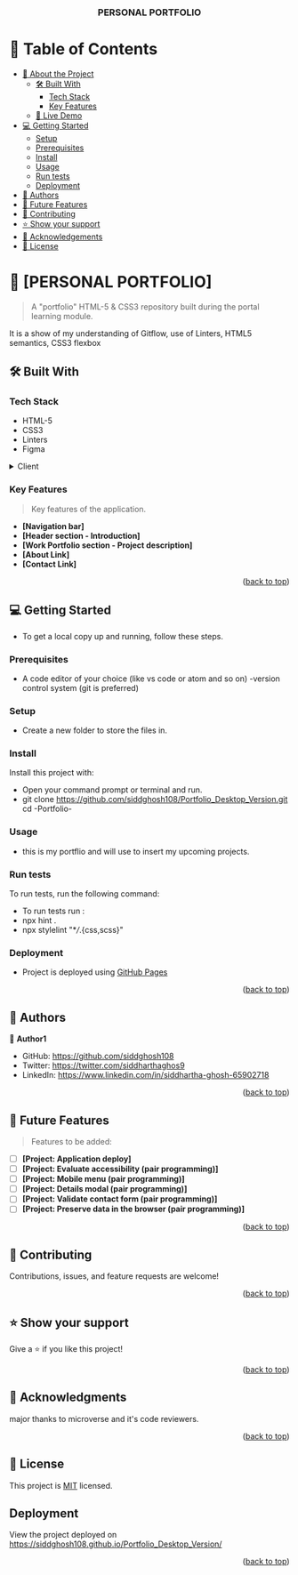 <a name="readme-top"></a>

<div align="center">

  <h3><b>PERSONAL PORTFOLIO</b></h3>

</div>

<!-- TABLE OF CONTENTS -->

# 📗 Table of Contents

- [📖 About the Project](#about-project)
  - [🛠 Built With](#built-with)
    - [Tech Stack](#tech-stack)
    - [Key Features](#key-features)
  - [🚀 Live Demo](#live-demo)
- [💻 Getting Started](#getting-started)
  - [Setup](#setup)
  - [Prerequisites](#prerequisites)
  - [Install](#install)
  - [Usage](#usage)
  - [Run tests](#run-tests)
  - [Deployment](#deployment)
- [👥 Authors](#authors)
- [🔭 Future Features](#future-features)
- [🤝 Contributing](#contributing)
- [⭐️ Show your support](#support)
- [🙏 Acknowledgements](#acknowledgements)
- [📝 License](#license)

<!-- PROJECT DESCRIPTION -->

# 📖 [PERSONAL PORTFOLIO] <a name="about-project"></a>

> A "portfolio" HTML-5 & CSS3 repository built during the portal learning module.

It is a show of my understanding of Gitflow, use of Linters, HTML5 semantics, CSS3 flexbox

## 🛠 Built With <a name="built-with"></a>

### Tech Stack <a name="tech-stack"></a>

- HTML-5
- CSS3
- Linters
- Figma

<details>
  <summary>Client</summary>
  <ul>
    <li><a href="https://www.testim.io/blog/what-is-a-linter-heres-a-definition-and-quick-start-guide/">Linters</a></li>
    <li><a href="https://www.w3schools.com/html/">HTML</a></li>
    <li><a href="https://www.w3schools.com/css/">CSS</a></li>
  </ul>
</details>

<!-- Features -->

### Key Features <a name="key-features"></a>

> Key features of the application.

- **[Navigation bar]**
- **[Header section - Introduction]**
- **[Work Portfolio section - Project description]**
- **[About Link]**
- **[Contact Link]**

<p align="right">(<a href="#readme-top">back to top</a>)</p>


<!-- GETTING STARTED -->

## 💻 Getting Started <a name="getting-started"></a>

- To get a local copy up and running, follow these steps.

### Prerequisites

- A code editor of your choice (like vs code or atom and so on)
-version control system (git is preferred)

### Setup

- Create a new folder to store the files in.

### Install

Install this project with:

- Open your command prompt or terminal and run.
-  git clone https://github.com/siddghosh108/Portfolio_Desktop_Version.git
cd -Portfolio-

### Usage

- this is my portflio and will use to insert my upcoming projects.

### Run tests

To run tests, run the following command:

- To run tests run :
- npx hint .
- npx stylelint "\*_/_.{css,scss}"

### Deployment

- Project is deployed using [GitHub Pages](https://pages.github.com/)

<p align="right">(<a href="#readme-top">back to top</a>)</p>

<!-- AUTHORS -->

## 👥 Authors <a name="authors"></a>

👤 **Author1**

- GitHub: https://github.com/siddghosh108
- Twitter: https://twitter.com/siddharthaghos9
- LinkedIn: https://www.linkedin.com/in/siddhartha-ghosh-65902718

<p align="right">(<a href="#readme-top">back to top</a>)</p>

<!-- FUTURE FEATURES -->

## 🔭 Future Features <a name="future-features"></a>

> Features to be added:

- [ ] **[Project: Application deploy]**
- [ ] **[Project: Evaluate accessibility (pair programming)]**
- [ ] **[Project: Mobile menu (pair programming)]**
- [ ] **[Project: Details modal (pair programming)]**
- [ ] **[Project: Validate contact form (pair programming)]**
- [ ] **[Project: Preserve data in the browser (pair programming)]**

<p align="right">(<a href="#readme-top">back to top</a>)</p>

<!-- CONTRIBUTING -->

## 🤝 Contributing <a name="contributing"></a>

Contributions, issues, and feature requests are welcome!

<p align="right">(<a href="#readme-top">back to top</a>)</p>

<!-- SUPPORT -->

## ⭐️ Show your support <a name="support"></a>

Give a ⭐️ if you like this project!

<p align="right">(<a href="#readme-top">back to top</a>)</p>

<!-- ACKNOWLEDGEMENTS -->

## 🙏 Acknowledgments <a name="acknowledgements"></a>

major thanks to microverse and it's code reviewers.

<p align="right">(<a href="#readme-top">back to top</a>)</p>

<!-- LICENSE -->

## 📝 License <a name="license"></a>

This project is [MIT](https://github.com/siddghosh108/Portfolio_Desktop_Version/blob/portfolio-desktop-version/mit.md) licensed.

## Deployment <a name="deployment"></a>
View the project deployed on https://siddghosh108.github.io/Portfolio_Desktop_Version/

<p align="right">(<a href="#readme-top">back to top</a>)</p>